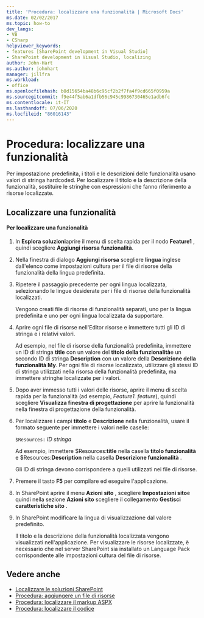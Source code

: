 ```yaml
---
title: 'Procedura: localizzare una funzionalità | Microsoft Docs'
ms.date: 02/02/2017
ms.topic: how-to
dev_langs:
- VB
- CSharp
helpviewer_keywords:
- features [SharePoint development in Visual Studio]
- SharePoint development in Visual Studio, localizing
author: John-Hart
ms.author: johnhart
manager: jillfra
ms.workload:
- office
ms.openlocfilehash: b0d15654ba48b6c95cf2b2f7fa4f9cd665f0959a
ms.sourcegitcommit: f9e44f5ab6a1dfb56c945c9986730465e1adb6fc
ms.contentlocale: it-IT
ms.lasthandoff: 07/06/2020
ms.locfileid: "86016143"
---
```

# <a name="how-to-localize-a-feature"></a>Procedura: localizzare una funzionalità
  Per impostazione predefinita, i titoli e le descrizioni delle funzionalità usano valori di stringa hardcoded. Per localizzare il titolo e la descrizione della funzionalità, sostituire le stringhe con espressioni che fanno riferimento a risorse localizzate.

## <a name="localize-a-feature"></a>Localizzare una funzionalità

#### <a name="to-localize-a-feature"></a>Per localizzare una funzionalità

1. In **Esplora soluzioni**aprire il menu di scelta rapida per il nodo **Feature1** , quindi scegliere **Aggiungi risorsa funzionalità**.

2. Nella finestra di dialogo **Aggiungi risorsa** scegliere **lingua** inglese dall'elenco come impostazioni cultura per il file di risorse della funzionalità della lingua predefinita.

3. Ripetere il passaggio precedente per ogni lingua localizzata, selezionando le lingue desiderate per i file di risorse della funzionalità localizzati.

     Vengono creati file di risorse di funzionalità separati, uno per la lingua predefinita e uno per ogni lingua localizzata da supportare.

4. Aprire ogni file di risorse nell'Editor risorse e immettere tutti gli ID di stringa e i relativi valori.

     Ad esempio, nel file di risorse della funzionalità predefinita, immettere un ID di stringa **title** con un valore del **titolo della funzionalità**e un secondo ID di stringa **Description** con un valore della **Descrizione della funzionalità My**. Per ogni file di risorse localizzato, utilizzare gli stessi ID di stringa utilizzati nella risorsa della funzionalità predefinita, ma immettere stringhe localizzate per i valori.

5. Dopo aver immesso tutti i valori delle risorse, aprire il menu di scelta rapida per la funzionalità (ad esempio, *Feature1. feature*), quindi scegliere **Visualizza finestra di progettazione** per aprire la funzionalità nella finestra di progettazione della funzionalità.

6. Per localizzare i campi **titolo** e **Descrizione** nella funzionalità, usare il formato seguente per immettere i valori nelle caselle:

     `$Resources:` *ID stringa*

     Ad esempio, immettere $Resources:**title** nella casella **titolo funzionalità** e $Resources:**Description** nella casella **Descrizione funzionalità** .

     Gli ID di stringa devono corrispondere a quelli utilizzati nei file di risorse.

7. Premere il tasto **F5** per compilare ed eseguire l'applicazione.

8. In SharePoint aprire il menu **Azioni sito** , scegliere **Impostazioni sito**e quindi nella sezione **Azioni sito** scegliere il collegamento **Gestisci caratteristiche sito** .

9. In SharePoint modificare la lingua di visualizzazione dal valore predefinito.

     Il titolo e la descrizione della funzionalità localizzata vengono visualizzati nell'applicazione. Per visualizzare le risorse localizzate, è necessario che nel server SharePoint sia installato un Language Pack corrispondente alle impostazioni cultura del file di risorse.

## <a name="see-also"></a>Vedere anche
- [Localizzare le soluzioni SharePoint](../sharepoint/localizing-sharepoint-solutions.md)
- [Procedura: aggiungere un file di risorse](../sharepoint/how-to-add-a-resource-file.md)
- [Procedura: localizzare il markup ASPX](../sharepoint/how-to-localize-aspx-markup.md)
- [Procedura: localizzare il codice](../sharepoint/how-to-localize-code.md)
